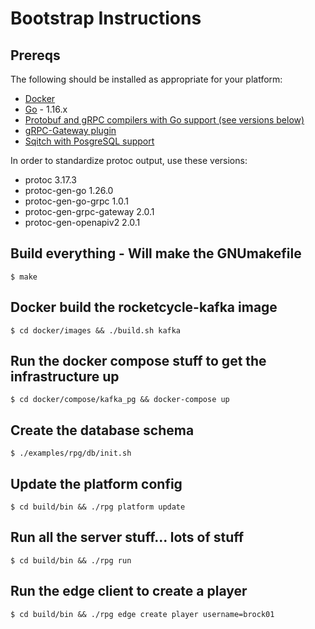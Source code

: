 # Bootstrap Instructions

## Prereqs
The following should be installed as appropriate for your platform:
- [Docker](https://markdownlivepreview.com/)
- [Go](https://golang.org/doc/install) - 1.16.x
- [Protobuf and gRPC compilers with Go support (see versions below)](https://grpc.io/docs/languages/go/quickstart/)
- [gRPC-Gateway plugin](https://github.com/grpc-ecosystem/grpc-gateway#installation)
- [Sqitch with PosgreSQL support](https://sqitch.org/download/)

In order to standardize protoc output, use these versions:
- protoc 3.17.3
- protoc-gen-go 1.26.0
- protoc-gen-go-grpc 1.0.1
- protoc-gen-grpc-gateway 2.0.1
- protoc-gen-openapiv2 2.0.1

## Build everything - Will make the GNUmakefile
```
$ make
```

## Docker build the rocketcycle-kafka image
```
$ cd docker/images && ./build.sh kafka
```

## Run the docker compose stuff to get the infrastructure up
```
$ cd docker/compose/kafka_pg && docker-compose up
```

## Create the database schema
```
$ ./examples/rpg/db/init.sh
```

## Update the platform config
```
$ cd build/bin && ./rpg platform update
```

## Run all the server stuff... lots of stuff
```
$ cd build/bin && ./rpg run
```

## Run the edge client to create a player
```
$ cd build/bin && ./rpg edge create player username=brock01
```
